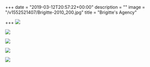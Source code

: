+++
date = "2019-03-12T20:57:22+00:00"
description = ""
image = "/v1552521407/Brigitte-2010_200.jpg"
title = "Brigitte's Agency"

+++
![](https://res.cloudinary.com/paris-tango/image/upload/v1552521489/T0105T191.flowers.jpg)

![](https://res.cloudinary.com/paris-tango/image/upload/v1552522235/2010.jpg)

![](https://res.cloudinary.com/paris-tango/image/upload/v1552523653/Bs2019_FriendsMonica.jpg)

![](https://res.cloudinary.com/paris-tango/image/upload/v1552523653/Bs2019_FriendsOmar.jpg)

![](https://res.cloudinary.com/paris-tango/image/upload/v1552523653/Bs2019_FriendsRicardo2.jpg)